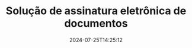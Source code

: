 ---
############################# Static ############################
layout: "family"
date:  2024-07-25T14:25:12
draft: false

product: "Signature"
product_tag: "signature"

lang: pt

############################# Head ############################
head_title: "Aplicativos de assinatura digital C# .NET, Java, Node.js"
head_description: "Integre assinaturas eletrônicas em aplicativos .NET, Java ou Node.js com GroupDocs.Signature. Assine formatos de documentos comerciais populares."

############################# Header ############################
title: "Solução de assinatura eletrônica de documentos"
description:  |
  Assine documentos e imagens digitais em qualquer plataforma usando nossas APIs flexíveis e soluções baseadas em aplicativos para programadores e usuários finais.

  Pesquise e modifique assinaturas adicionadas anteriormente usando métodos avançados.

  Proteja documentos contra alterações com certificados digitais e controle metadados ocultos.

############################# Supported Platforms ###############################
supported_platforms:
  enable: true
  head_title: "Escolha sua plataforma"
  title: "Independência de plataforma"
  description: "A biblioteca GroupDocs.Signature oferece suporte aos seguintes sistemas operacionais e estruturas:"
  details_link_title: "Saber mais"

  items:
    # items loop
    - title: ".NET"
      description: GroupDocs.Signature .NET 
      color: "blue"
      tag: "net"
      link: "/signature/net/"
      features_link: "https://docs.groupdocs.com/signature/net/system-requirements/"
      features:
          # features loop
          - rows: "3"
            content: |
                    .NET Framework 4.6.2 or higher <br> .NET Core 3.0 or higher <br> .NET 6.0 or higher
      
          # features loop
          - rows: "4"
            content: |
                    Windows <br> Linux <br> Mac OS <br> Microsoft Azure
      
          # features loop
          - rows: "3"
            content: |
                    Microsoft Visual Studio <br> JetBrains Rider <br> Microsoft Visual Code
      
          # features loop
          - rows: "1"
            content: |
                    60+ file formats
      

    # items loop
    - title: "Java"
      description: GroupDocs.Signature Java
      color: "red"
      tag: "java"
      link: "/signature/java/"
      features_link: "https://docs.groupdocs.com/signature/java/system-requirements/"
      features:
          # features loop
          - rows: "3"
            content: |
                    Java 8 or higher
      
          # features loop
          - rows: "4"
            content: |
                    Windows <br> Linux <br> Mac OS
      
          # features loop
          - rows: "3"
            content: |
                    IntelliJ IDEA <br> Eclipse <br> NetBeans
      
          # features loop
          - rows: "1"
            content: |
                    60+ file formats

    # items loop
    - title: "Node.js"
      description: GroupDocs.Signature Node.js
      color: "green"
      tag: "nodejs-java"
      link: "/signature/nodejs-java/"
      features_link: "https://docs.groupdocs.com/signature/"
      features:
          # features loop
          - rows: "3"
            content: |
                    Node.js 16+ and J2SE 8.0 (1.8)+
      
          # features loop
          - rows: "4"
            content: |
                    Windows <br> Linux <br> Mac OS
      
          # features loop
          - rows: "3"
            content: |
                    Atom <br> Visual Studio Code <br> Qualquer outro editor de texto
      
          # features loop
          - rows: "1"
            content: |
                    60+ file formats

############################# Features ###############################
features:
  enable: true
  title: "Principais recursos do GroupDocs.Signature"
  description: "Nossa solução foi projetada para adicionar vários tipos de assinaturas a formatos populares de documentos e arquivos. Enriqueça seus processos de negócios facilmente."

  items:
    # items loop
    - icon: "additional"
      title: "Enriqueça seus dados com assinaturas"
      content: "Anexe texto, imagens, marcas d'água, etc. aos seus documentos comerciais."

    # items loop
    - icon: "protect"
      title: "Proteja o conteúdo dos documentos"
      content: "Proíba alterações de documentos selando-os com um certificado digital."

    # items loop
    - icon: "search"
      title: "Adicione dados e códigos de barras ocultos"
      content: "Use metadados para armazenar informações invisíveis ou coloque códigos de barras personalizados nas páginas."

    # items loop
    - icon: "manipulate"
      title: "Manipular assinaturas"
      content: "Pesquise, atualize ou exclua todas as assinaturas que foram adicionadas anteriormente."

############################# Code samples ############################
code_samples:
  enable: true
  title: "Proteja seus arquivos usando assinaturas"
  description: "Exemplos de código GroupDocs.Signature"
  items:
    # code sample loop
    - title: "Gere e adicione código QR"
      content: |
       GroupDocs.Signature nos permite gerar e adicionar códigos QR a documentos com formatos suportados. Forneça o caminho para um documento que deve ser assinado e configure o texto desejado e as opções visuais do código QR. Você pode colocar a imagem do código QR gerada em qualquer área de qualquer página do documento.
      samples:
        - language: "C#"
          color: "blue"
          content: |
            ```csharp {style=abap}   
            // Especifique o documento para assinatura
            using (Signature signature = new Signature("source.docx"))
            {
                // Crie opções de sinal de código QR
                QrCodeSignOptions options = new QrCodeSignOptions("JohnSmith")
                {
                    // Definir opções de código QR
                    EncodeType = QrCodeTypes.QR,
                    Left = 50,
                    Top = 150,
                };

                // Assine e salve o arquivo processado
                SignResult result = signature.Sign("result.docx", options);
            }
            ```
        - language: "Java"
          color: "red"
          content: |
            ```java {style=abap}   
            // Especifique o documento para assinatura
            Signature signature = new Signature("source.docx");

            // Crie opções de sinal de código QR
            QrCodeSignOptions options = new QrCodeSignOptions("JohnSmith");

            // Definir opções de código QR
            options.setEncodeType(QrCodeTypes.QR);
            options.setLeft(50);
            options.setTop(100);

            // Assine e salve o arquivo processado
            signature.sign("result.docx", options);
            ```
        - language: "TypeScript"
          color: "green"
          content: |
            ```javascript {style=abap}  
            const signatureLib = require('@groupdocs/groupdocs.signature')

            // Especifique o documento para assinatura
            const signature = new signatureLib.Signature('source.docx');

            // Crie opções de sinal de código QR
            const options = new signatureLib.QrCodeSignOptions('JohnSmith');

            // Definir opções de código QR
            options.setEncodeType(signatureLib.QrCodeTypes.QR);
            options.setLeft(50);
            options.setTop(100);

            // Assine e salve o arquivo processado
            signature.sign('result.docx', options);
            ```

############################# Supported Formats ###############################
formats:
  enable: true
  title: "Mais de 60 formatos de arquivo são suportados"
  description: "GroupDocs.Signature suporta quase todos os formatos de arquivo populares"

############################# Metrics ###############################
metrics:
  enable: true
  title: "Dados estatísticos da nossa biblioteca"
  description: "Inspecione as principais métricas do produto, revelando insights sobre nossas conquistas, impacto e crescimento"

  items:
    # items loop
    - number: "50+"
      title: "Formatos suportados"
      content: "Assinando mais de 60 dos formatos de arquivo comerciais mais populares."

    # items loop
    - number: "500k"
      title: "Downloads do NuGet"
      content: "GroupDocs.Signature for .NET é uma biblioteca popular com mais de 550.000 downloads no NuGet."

    # items loop
    - number: "15k"
      title: "Downloads do Maven"
      content: "Os desenvolvedores Java baixaram GroupDocs.Signature no Maven mais de 15 mil vezes."

    # items loop
    - number: "140+"
      title: "Clientes satisfeitos"
      content: "Desenvolvedores individuais e grandes empresas em todo o mundo utilizam nossos produtos para criar soluções inovadoras."


############################# Customers ###############################
customers:
  enable: true
  title: "Nossos clientes satisfeitos"
  description: "As bibliotecas GroupDocs são empregadas por marcas renomadas e distintas em todo o mundo"

  items:
    # items loop
    - title: "BenQ Corporation"
      logo: "benq"
      
    # items loop
    - title: "Nasdaq Stock Market"
      logo: "nasdaq"
      
    # items loop
    - title: "AT&T Inc."
      logo: "att"
      
    # items loop
    - title: "Customer logo AstraZeneca"
      logo: "astrazeneca"
      
    # items loop
    - title: "Central Bank of Argentina"
      logo: "argentinacentralbank"
      
    # items loop
    - title: "Roche Holding AG"
      logo: "roche"
      
    # items loop
    - title: "Capita"
      logo: "capita"
      
    # items loop
    - title: "Axa S.A."
      logo: "axa"
      
    # items loop
    - title: "Instructure Inc."
      logo: "instructure"
      
    # items loop
    - title: "Wipro"
      logo: "wipro"


############################# Actions ###############################
actions:
  enable: true
  title: "Pronto para começar?"
  description: "Experimente os recursos do GroupDocs.Signature gratuitamente em sua plataforma"

  items:
    # items loop
    - title: ".NET"
      color: "blue"
      link: "/signature/net/"

    # items loop
    - title: "Java"
      color: "red"
      link: "/signature/java/"

    # items loop
    - title: "Node.js"
      color: "green"
      link: "/signature/nodejs-java/"      

############################# FAQ ###############################
faq:
  enable: true
  title: "Perguntas frequentes"
  description: "Explore nossas perguntas frequentes"

  items:
    # items loop
    - question: "GroupDocs.Signature precisa de alguma biblioteca externa para assinatura de documentos?"
      answer: "Não, GroupDocs.Signature funciona de forma independente. Não há dependências de terceiros como Adobe Acrobat, Microsoft Office, etc."

    # items loop
    - question: "É possível testar os recursos do GroupDocs.Signature antes de comprar?"
      answer: "Absolutamente! GroupDocs.Signature oferece um teste gratuito. Instale-o e explore seus recursos. Observe que as versões de teste adicionam 'crachás de teste' aos seus documentos e processam apenas as três primeiras páginas. Para uma experiência completa, obtenha uma licença temporária gratuita de 30 dias para acessar todas as funcionalidades. Veja detalhes em [licença temporária](https://purchase.groupdocs.com/temporary-license/)."

    # items loop
    - question: "Que tipos de licença são fornecidos?"
      answer: "Procurando uma licença do GroupDocs.Signature? Oferecemos diversas opções adaptadas às suas necessidades. Escolha com base no tamanho da equipe, nos locais de implantação (escritório único ou locais de trabalho remotos) e se a distribuição para o cliente final exige o compartilhamento do SDK/API com os clientes. Alternativamente, opte por uma licença de uso mensal com planos medidos – pague apenas pelo que usar. Descubra a melhor opção para você em [pricing](https://purchase.groupdocs.com/pricing/signature/net/)."

############################# Cloud Links ###############################
cloud_links:
  enable: true
  title: "GroupDocs.Signature APIs de baixo código"
  description: "Assine arquivos usando seu aplicativo por meio de nossa API REST baseada em nuvem."
  
  items:
    # items loop
    - title: "GroupDocs.Signature Cloud for cURL"
      content: "Use a API RESTful cURL para colocar assinaturas em PDF, Word, Excel, PowerPoint, JPEG e muitos outros formatos de arquivo."
      icon: "groupdocs_signature-for-curl"
      link: "https://products.groupdocs.cloud/signature/curl"

    # items loop
    - title: "GroupDocs.Signature Cloud for .NET"
      content: "Enriqueça seus aplicativos .NET com assinatura de documentos via Cloud SDK. Proteja documentos comerciais do seu jeito."
      icon: "groupdocs_signature-for-net"
      link: "https://products.groupdocs.cloud/signature/net"

    # items loop
    - title: "GroupDocs.Signature Cloud for Java"
      content: "GroupDocs.Signature SDK concede acesso a várias possibilidades para seus aplicativos Java assinarem qualquer arquivo."
      icon: "groupdocs_signature-for-java"
      link: "https://products.groupdocs.cloud/signature/java"

############################# App links ###############################
app_links:
  enable: true
  title: "GroupDocs.Signature aplicativos da web"
  description: "GroupDocs.Signature apresenta um aplicativo web gratuito onde você pode assinar documentos. Mais de 60 formatos de arquivo populares podem ser assinados GRATUITAMENTE através do seu navegador favorito."

  items:
    # items loop
    - title: "GroupDocs.Signature Total"
      content: "Ferramenta online para colocar assinaturas em documentos de qualquer dispositivo."
      icon: "groupdocs_watermark-app"
      link: "https://products.groupdocs.app/signature/total"

    # items loop
    - title: "GroupDocs.Signature DOCX"
      content: "Assine o MS Word DOCX online."
      icon: "groupdocs_words-app"
      link: "https://products.groupdocs.app/signature/docx"

    # items loop
    - title: "GroupDocs.Signature PDF"
      content: "Proteja documentos PDF online."
      icon: "groupdocs_pdf-app"
      link: "https://products.groupdocs.app/signature/pdf"


      


---